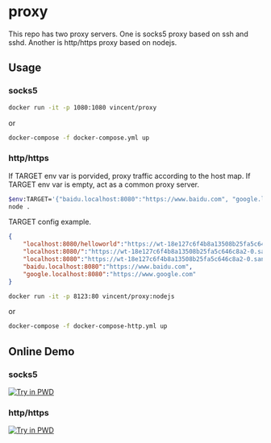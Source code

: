 # proxy

This repo has two proxy servers.
One is socks5 proxy based on ssh and sshd.
Another is http/https proxy based on nodejs.

## Usage

### socks5
```bash
docker run -it -p 1080:1080 vincent/proxy
```

or

```bash
docker-compose -f docker-compose.yml up
```

### http/https

If TARGET env var is porvided, proxy traffic according to the host map.
If TARGET env var is empty, act as a common proxy server.

```bash
$env:TARGET='{"baidu.localhost:8080":"https://www.baidu.com", "google.localhost:8080":"https://www.google.com"}'
node .
```

TARGET config example.

```json
{
	"localhost:8080/helloworld":"https://wt-18e127c6f4b8a13508b25fa5c646c8a2-0.sandbox.auth0-extend.com/hello/world",
	"localhost:8080/":"https://wt-18e127c6f4b8a13508b25fa5c646c8a2-0.sandbox.auth0-extend.com/index.html",
	"localhost:8080":"https://wt-18e127c6f4b8a13508b25fa5c646c8a2-0.sandbox.auth0-extend.com",
	"baidu.localhost:8080":"https://www.baidu.com",
	"google.localhost:8080":"https://www.google.com"
}
```

```bash
docker run -it -p 8123:80 vincent/proxy:nodejs
```

or

```bash
docker-compose -f docker-compose-http.yml up
```

## Online Demo

### socks5
[![Try in PWD](https://github.com/play-with-docker/stacks/raw/cff22438cb4195ace27f9b15784bbb497047afa7/assets/images/button.png)](https://labs.play-with-docker.com?stack=https://raw.githubusercontent.com/vincentngthu/socks-proxy/master/docker-compose.yml)

### http/https
[![Try in PWD](https://github.com/play-with-docker/stacks/raw/cff22438cb4195ace27f9b15784bbb497047afa7/assets/images/button.png)](https://labs.play-with-docker.com?stack=https://raw.githubusercontent.com/vincentngthu/socks-proxy/master/docker-compose-http.yml)

